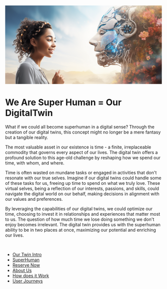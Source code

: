 ![](img/twin_home.png)

# We Are Super Human = Our DigitalTwin

What if we could all become superhuman in a digital sense? Through the creation of our digital twins, this concept might no longer be a mere fantasy but a tangible reality.

The most valuable asset in our existence is time - a finite, irreplaceable commodity that governs every aspect of our lives. The digital twin offers a profound solution to this age-old challenge by reshaping how we spend our time, with whom, and where.

Time is often wasted on mundane tasks or engaged in activities that don't resonate with our true selves. Imagine if our digital twins could handle some of these tasks for us, freeing up time to spend on what we truly love. These virtual selves, being a reflection of our interests, passions, and skills, could navigate the digital world on our behalf, making decisions in alignment with our values and preferences.

By leveraging the capabilities of our digital twins, we could optimize our time, choosing to invest it in relationships and experiences that matter most to us. The question of how much time we lose doing something we don't enjoy becomes irrelevant. The digital twin provides us with the superhuman ability to be in two places at once, maximizing our potential and enriching our lives.


<br>

- [Our Twin Intro](twin_intro.md)
- [SuperHuman](superhuman.md)
- [Reserve Now](twin_act_now.md)
- [About Us](who_are_we.md)
- [How does it Work](how_does_it_work.md)
- [User Journeys](twin_use_cases.md)